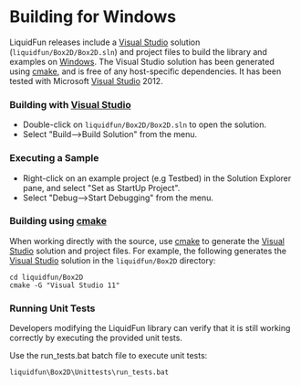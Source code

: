 # Building for Windows

LiquidFun releases include a [Visual Studio][] solution
(`liquidfun/Box2D/Box2D.sln`) and project files to build the library and
examples on [Windows][].  The Visual Studio solution has been generated using
[cmake][], and is free of any host-specific dependencies.  It has been
tested with Microsoft [Visual Studio][] 2012.

### Building with [Visual Studio][]

-   Double-click on `liquidfun/Box2D/Box2D.sln` to open the solution.
-   Select "Build-->Build Solution" from the menu.

### Executing a Sample

-   Right-click on an example project (e.g Testbed) in the Solution Explorer
    pane, and select "Set as StartUp Project".
-   Select "Debug-->Start Debugging" from the menu.

### Building using [cmake][]

When working directly with the source, use [cmake][] to generate the
[Visual Studio][] solution and project files.  For example, the following
generates the [Visual Studio][] solution in the `liquidfun/Box2D` directory:

    cd liquidfun/Box2D
    cmake -G "Visual Studio 11"

### Running Unit Tests

Developers modifying the LiquidFun library can verify that it is still working
correctly by executing the provided unit tests.

Use the run\_tests.bat batch file to execute unit tests:

    liquidfun\Box2D\Unittests\run_tests.bat

  [cmake]: http://www.cmake.org
  [Visual Studio]: http://www.visualstudio.com/
  [Windows]: http://windows.microsoft.com/
